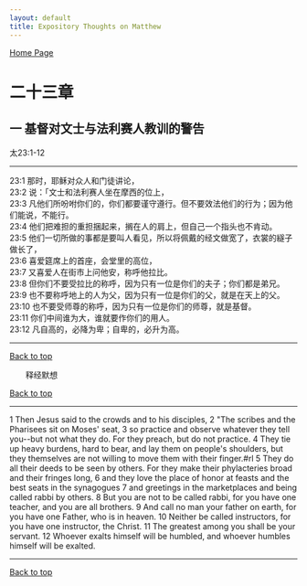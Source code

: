 ```yaml
---
layout: default
title: Expository Thoughts on Matthew
---
```

[ Home Page ]({{site.baseurl}}/index) <br>

<a name="0"></a>
# 二十三章 

## 一 基督对文士与法利赛人教训的警告

太23:1-12

***

23:1 那时，耶稣对众人和门徒讲论，<br>
23:2 说：「文士和法利赛人坐在摩西的位上，<br>
23:3 凡他们所吩咐你们的，你们都要谨守遵行。但不要效法他们的行为；因为他们能说，不能行。<br>
23:4 他们把难担的重担捆起来，搁在人的肩上，但自己一个指头也不肯动。<br>
23:5 他们一切所做的事都是要叫人看见，所以将佩戴的经文做宽了，衣裳的繸子做长了，<br>
23:6 喜爱筵席上的首座，会堂里的高位，<br>
23:7 又喜爱人在街市上问他安，称呼他拉比。<br>
23:8 但你们不要受拉比的称呼，因为只有一位是你们的夫子；你们都是弟兄。<br>
23:9 也不要称呼地上的人为父，因为只有一位是你们的父，就是在天上的父。<br>
23:10 也不要受师尊的称呼，因为只有一位是你们的师尊，就是基督。<br>
23:11 你们中间谁为大，谁就要作你们的用人。<br>
23:12 凡自高的，必降为卑；自卑的，必升为高。<br>

***

[Back to top](#0)

&emsp;&emsp;释经默想

[Back to top](#0)

***

1 Then Jesus said to the crowds and to his disciples, 2 "The scribes and the Pharisees sit on Moses' seat, 3 so practice and observe whatever they tell you--but not what they do. For they preach, but do not practice. 4 They tie up heavy burdens, hard to bear, and lay them on people's shoulders, but they themselves are not willing to move them with their finger.#rl 5 They do all their deeds to be seen by others. For they make their phylacteries broad and their fringes long, 6 and they love the place of honor at feasts and the best seats in the synagogues 7 and greetings in the marketplaces and being called rabbi by others. 8 But you are not to be called rabbi, for you have one teacher, and you are all brothers. 9 And call no man your father on earth, for you have one Father, who is in heaven. 10 Neither be called instructors, for you have one instructor, the Christ. 11 The greatest among you shall be your servant. 12 Whoever exalts himself will be humbled, and whoever humbles himself will be exalted.

***

[Back to top](#0)
